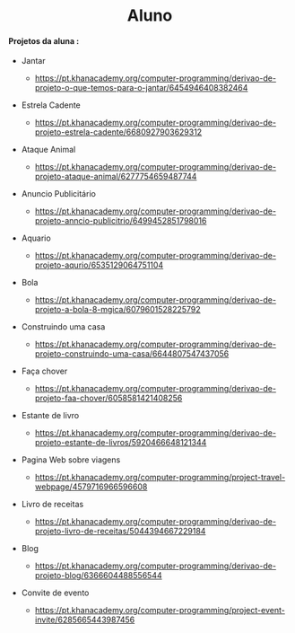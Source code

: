 

<div style="text-align : center" ><h1> Aluno </h1> </div>



#### Projetos da aluna :

* Jantar 

  * https://pt.khanacademy.org/computer-programming/derivao-de-projeto-o-que-temos-para-o-jantar/6454946408382464



* Estrela Cadente

  * https://pt.khanacademy.org/computer-programming/derivao-de-projeto-estrela-cadente/6680927903629312



* Ataque Animal 

  * https://pt.khanacademy.org/computer-programming/derivao-de-projeto-ataque-animal/6277754659487744



* Anuncio Publicitário

  * https://pt.khanacademy.org/computer-programming/derivao-de-projeto-anncio-publicitrio/6499452851798016

  

* Aquario 

  * https://pt.khanacademy.org/computer-programming/derivao-de-projeto-aqurio/6535129064751104



* Bola

  *  https://pt.khanacademy.org/computer-programming/derivao-de-projeto-a-bola-8-mgica/6079601528225792



* Construindo uma casa

  *  https://pt.khanacademy.org/computer-programming/derivao-de-projeto-construindo-uma-casa/6644807547437056

  

* Faça chover

  *  https://pt.khanacademy.org/computer-programming/derivao-de-projeto-faa-chover/6058581421408256

  

* Estante de livro

  *  https://pt.khanacademy.org/computer-programming/derivao-de-projeto-estante-de-livros/5920466648121344

  

* Pagina Web sobre viagens

  *  https://pt.khanacademy.org/computer-programming/project-travel-webpage/4579716966596608

  

* Livro de receitas

  * https://pt.khanacademy.org/computer-programming/derivao-de-projeto-livro-de-receitas/5044394667229184

  

* Blog 

  * https://pt.khanacademy.org/computer-programming/derivao-de-projeto-blog/6366604488556544

  

* Convite de evento

  *  https://pt.khanacademy.org/computer-programming/project-event-invite/6285665443987456

